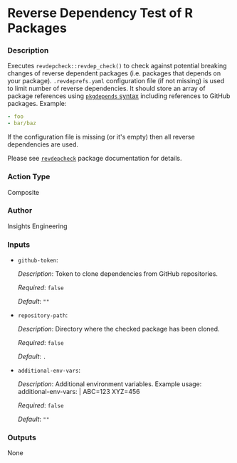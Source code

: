 <!-- BEGIN_ACTION_DOC -->
# Reverse Dependency Test of R Packages

### Description
Executes `revdepcheck::revdep_check()` to check against potential breaking changes of reverse dependent packages (i.e. packages that depends on your package).
`.revdeprefs.yaml` configuration file (if not missing) is used to limit number of reverse dependencies. It should store an array of package references using [`pkgdepends` syntax](https://r-lib.github.io/pkgdepends/reference/pkg_refs.html) including references to GitHub packages. Example:
```yaml
- foo
- bar/baz
```
If the configuration file is missing (or it's empty) then all reverse dependencies are used.

Please see [`revdepcheck`](https://revdepcheck.r-lib.org/) package documentation for details.

### Action Type
Composite

### Author
Insights Engineering

### Inputs
* `github-token`:

  _Description_: Token to clone dependencies from GitHub repositories.

  _Required_: `false`

  _Default_: `""`

* `repository-path`:

  _Description_: Directory where the checked package has been cloned.

  _Required_: `false`

  _Default_: `.`

* `additional-env-vars`:

  _Description_: Additional environment variables.
Example usage:
  additional-env-vars: |
    ABC=123
    XYZ=456


  _Required_: `false`

  _Default_: `""`

### Outputs
None
<!-- END_ACTION_DOC -->
